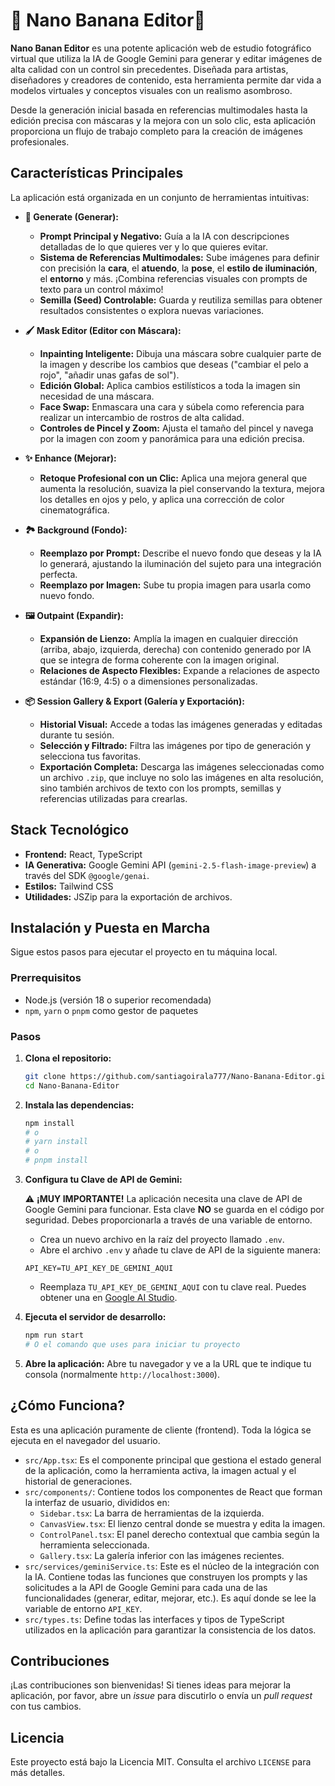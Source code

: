 # 🍌 Nano Banana Editor🍌

**Nano Banan Editor** es una potente aplicación web de estudio fotográfico virtual que utiliza la IA de Google Gemini para generar y editar imágenes de alta calidad con un control sin precedentes. Diseñada para artistas, diseñadores y creadores de contenido, esta herramienta permite dar vida a modelos virtuales y conceptos visuales con un realismo asombroso.

Desde la generación inicial basada en referencias multimodales hasta la edición precisa con máscaras y la mejora con un solo clic, esta aplicación proporciona un flujo de trabajo completo para la creación de imágenes profesionales.

## Características Principales

La aplicación está organizada en un conjunto de herramientas intuitivas:

*   **🎨 Generate (Generar):**
    *   **Prompt Principal y Negativo:** Guía a la IA con descripciones detalladas de lo que quieres ver y lo que quieres evitar.
    *   **Sistema de Referencias Multimodales:** Sube imágenes para definir con precisión la **cara**, el **atuendo**, la **pose**, el **estilo de iluminación**, el **entorno** y más. ¡Combina referencias visuales con prompts de texto para un control máximo!
    *   **Semilla (Seed) Controlable:** Guarda y reutiliza semillas para obtener resultados consistentes o explora nuevas variaciones.

*   **🖌️ Mask Editor (Editor con Máscara):**
    *   **Inpainting Inteligente:** Dibuja una máscara sobre cualquier parte de la imagen y describe los cambios que deseas ("cambiar el pelo a rojo", "añadir unas gafas de sol").
    *   **Edición Global:** Aplica cambios estilísticos a toda la imagen sin necesidad de una máscara.
    *   **Face Swap:** Enmascara una cara y súbela como referencia para realizar un intercambio de rostros de alta calidad.
    *   **Controles de Pincel y Zoom:** Ajusta el tamaño del pincel y navega por la imagen con zoom y panorámica para una edición precisa.

*   **✨ Enhance (Mejorar):**
    *   **Retoque Profesional con un Clic:** Aplica una mejora general que aumenta la resolución, suaviza la piel conservando la textura, mejora los detalles en ojos y pelo, y aplica una corrección de color cinematográfica.

*   **🏞️ Background (Fondo):**
    *   **Reemplazo por Prompt:** Describe el nuevo fondo que deseas y la IA lo generará, ajustando la iluminación del sujeto para una integración perfecta.
    *   **Reemplazo por Imagen:** Sube tu propia imagen para usarla como nuevo fondo.

*   **🖼️ Outpaint (Expandir):**
    *   **Expansión de Lienzo:** Amplía la imagen en cualquier dirección (arriba, abajo, izquierda, derecha) con contenido generado por IA que se integra de forma coherente con la imagen original.
    *   **Relaciones de Aspecto Flexibles:** Expande a relaciones de aspecto estándar (16:9, 4:5) o a dimensiones personalizadas.

*   **📦 Session Gallery & Export (Galería y Exportación):**
    *   **Historial Visual:** Accede a todas las imágenes generadas y editadas durante tu sesión.
    *   **Selección y Filtrado:** Filtra las imágenes por tipo de generación y selecciona tus favoritas.
    *   **Exportación Completa:** Descarga las imágenes seleccionadas como un archivo `.zip`, que incluye no solo las imágenes en alta resolución, sino también archivos de texto con los prompts, semillas y referencias utilizadas para crearlas.

## Stack Tecnológico

*   **Frontend:** React, TypeScript
*   **IA Generativa:** Google Gemini API (`gemini-2.5-flash-image-preview`) a través del SDK `@google/genai`.
*   **Estilos:** Tailwind CSS
*   **Utilidades:** JSZip para la exportación de archivos.

## Instalación y Puesta en Marcha

Sigue estos pasos para ejecutar el proyecto en tu máquina local.

### Prerrequisitos

*   Node.js (versión 18 o superior recomendada)
*   `npm`, `yarn` o `pnpm` como gestor de paquetes

### Pasos

1.  **Clona el repositorio:**
    ```bash
    git clone https://github.com/santiagoirala777/Nano-Banana-Editor.git
    cd Nano-Banana-Editor
    ```

2.  **Instala las dependencias:**
    ```bash
    npm install
    # o
    # yarn install
    # o
    # pnpm install
    ```

3.  **Configura tu Clave de API de Gemini:**

    ⚠️ **¡MUY IMPORTANTE!** La aplicación necesita una clave de API de Google Gemini para funcionar. Esta clave **NO** se guarda en el código por seguridad. Debes proporcionarla a través de una variable de entorno.

    *   Crea un nuevo archivo en la raíz del proyecto llamado `.env`.
    *   Abre el archivo `.env` y añade tu clave de API de la siguiente manera:
      ```
      API_KEY=TU_API_KEY_DE_GEMINI_AQUI
      ```
    *   Reemplaza `TU_API_KEY_DE_GEMINI_AQUI` con tu clave real. Puedes obtener una en [Google AI Studio](https://aistudio.google.com/app/apikey).
      
4.  **Ejecuta el servidor de desarrollo:**
    ```bash
    npm run start 
    # O el comando que uses para iniciar tu proyecto
    ```

5.  **Abre la aplicación:**
    Abre tu navegador y ve a la URL que te indique tu consola (normalmente `http://localhost:3000`).

## ¿Cómo Funciona?

Esta es una aplicación puramente de cliente (frontend). Toda la lógica se ejecuta en el navegador del usuario.

*   `src/App.tsx`: Es el componente principal que gestiona el estado general de la aplicación, como la herramienta activa, la imagen actual y el historial de generaciones.
*   `src/components/`: Contiene todos los componentes de React que forman la interfaz de usuario, divididos en:
    *   `Sidebar.tsx`: La barra de herramientas de la izquierda.
    *   `CanvasView.tsx`: El lienzo central donde se muestra y edita la imagen.
    *   `ControlPanel.tsx`: El panel derecho contextual que cambia según la herramienta seleccionada.
    *   `Gallery.tsx`: La galería inferior con las imágenes recientes.
*   `src/services/geminiService.ts`: Este es el núcleo de la integración con la IA. Contiene todas las funciones que construyen los prompts y las solicitudes a la API de Google Gemini para cada una de las funcionalidades (generar, editar, mejorar, etc.). Es aquí donde se lee la variable de entorno `API_KEY`.
*   `src/types.ts`: Define todas las interfaces y tipos de TypeScript utilizados en la aplicación para garantizar la consistencia de los datos.

## Contribuciones

¡Las contribuciones son bienvenidas! Si tienes ideas para mejorar la aplicación, por favor, abre un *issue* para discutirlo o envía un *pull request* con tus cambios.

## Licencia

Este proyecto está bajo la Licencia MIT. Consulta el archivo `LICENSE` para más detalles.
